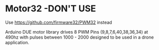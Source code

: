 # Motor32 -DON'T USE

Use https://github.com/firmware32/PWM32 instead

Arduino DUE motor library drives 8 PWM Pins (9,8,7,6,40,38,36,34) at 490hz with pulses between 1000 - 2000 designed to be used in a drone application.
